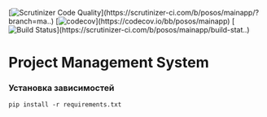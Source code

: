 [![Scrutinizer Code Quality](https://scrutinizer-ci.com/b/posos/mainapp/badges/qua..)](https://scrutinizer-ci.com/b/posos/mainapp/?branch=ma..) 
[![codecov](https://codecov.io/bb/posos/mainapp/branch/master/gra..)](https://codecov.io/bb/posos/mainapp) 
[![Build Status](https://scrutinizer-ci.com/b/posos/mainapp/badges/bui..)](https://scrutinizer-ci.com/b/posos/mainapp/build-stat..) 

# Project Management System

### Установка зависимостей
`pip install -r requirements.txt`